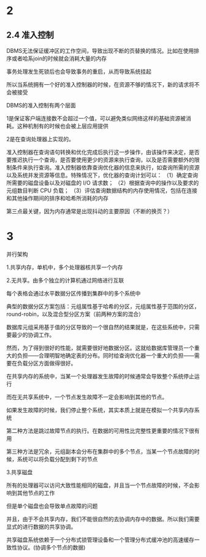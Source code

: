 # 2

## 2.4 准入控制

DBMS无法保证缓冲区的工作空间，导致出现不断的页替换的情况。比如在使用排序或者哈系join的时候就会消耗大量的内存

事务处理发生死锁后也会导致事务的重启，从而导致系统挂起

所以当系统拥有一个好的准入控制器的时候，在资源不够的情况下，新的请求将不会被接受

DBMS的准入控制有两个层面

1是保证客户端连接数不会超过一个值，可以避免类似网络这样的基础资源被消耗。这种机制有的时候也会被上层应用提供

2是在查询处理器上实现的。

准入控制器在查询语句转换和优化完成后执行这一步操作，由该操作来决定，是否要推迟执行一个查询，是否要使用更少的资源来执行查询，以及是否需要额外的限制条件来执行查询。准入控制器依靠查询优化器的信息来执行，如查询所需的资源以及系统并发资源等信息。特殊情况下，优化器的查询计划可以：
（1）确定查询所需要的磁盘设备以及对磁盘的 I/O 请求数；
（2）根据查询中的操作以及要求的元组数目判断 CPU 负载；
（3）评估查询数据结构的内存使用情况，包括在连接和其他操作期间的排序和哈希所消耗的内存

第三点最关键，因为内存通常是出现抖动的主要原因（不断的换页？）

# 3

并行架构

1.共享内存，单机中，多个处理器核共享一个内存

2.无共享。由多个独立的计算机通过网络进行互联

每个表格会通过水平数据分区传播到集群中的多个系统中

典型的数据分区方案包括：元组属性基于哈希的分区，元组属性基于范围的分区，round-robin，以及混合型分区方案（前两种方案的混合）

数据库元组采用基于值的分区导致的一个很自然的结果就是，在这些系统中，只需要最少的协调工作。

然而，为了得到很好的性能，就需要很好地数据分区。这就给数据库管理员一个重大的负担――合理明智地确定表的分布。同时给查询优化器一个重大的负担――需要在负载分区方面做得很好。

在共享内存的系统中，当某一个处理器发生故障的时候通常会导致整个系统停止运行

而在无共享系统中，一个节点发生故障不一定会影响到其他的节点。

如果发生故障的时候，我们停止整个系统，其实本质上就是在模拟一个共享内存系统

第二种方法是跳过故障节点的执行。在数据的可用性比完整性更重要的情况下很有用

第三种方法是冗余，元组副本会分布在集群中的多个节点，当某一个节点故障的时候，系统可以将负载分配到剩下的节点

3.共享磁盘

所有的处理器可以访问大致性能相同的磁盘，并且当一个节点故障的时候，不会影响到其他节点的工作

但是单个磁盘也会导致单点故障的问题

并且，由于不会共享内存，我们不能很自然的去协调内存中的数据。所以我们需要显式的进行数据的共享协调。

共享磁盘系统依赖于一个分布式锁管理设备和一个管理分布式缓冲池的高速缓存一致性协议。(协调多个节点的数据)

